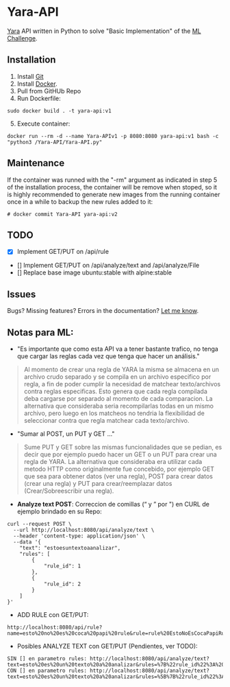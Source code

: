 # Yara-API

[Yara](http://virustotal.github.io/yara/) API written in Python to solve "Basic Implementation" of the [ML Challenge](https://github.com/irt-mercadolibre/challenge_yara_FOlender).

## Installation

1.  Install [Git](https://git-scm.com/downloads)
2.  Install [Docker](https://www.docker.io/).
3.  Pull from GitHUb Repo
4.  Run Dockerfile:
```
sudo docker build . -t yara-api:v1
```
5. Execute container:
``` 
docker run --rm -d --name Yara-APIv1 -p 8080:8080 yara-api:v1 bash -c "python3 /Yara-API/Yara-API.py"
```

## Maintenance

If the container was runned with the "-rm" argument as indicated in step 5 of the installation process, the container will be remove when stoped, so it is highly recommended to generate new images from the running container once in a while to backup the new rules added to it:
```
# docker commit Yara-API yara-api:v2
```

## TODO

- [x] Implement GET/PUT on /api/rule
- [] Implement GET/PUT on /api/analyze/text and /api/analyze/File 
- [] Replace base image ubuntu:stable with alpine:stable

## Issues

Bugs? Missing features? Errors in the documentation? [Let me know](https://github.com/FOlender/Yara-API/issues/new).

## Notas para ML:

- "Es importante que como esta API va a tener bastante trafico, no tenga que cargar las reglas cada vez que tenga que hacer un análisis."
> Al momento de crear una regla de YARA la misma se almacena en un archivo crudo separado y se compila en un archivo especifico por regla, a fin de poder cumplir la necesidad de matchear texto/archivos contra reglas especificas. Esto genera que cada regla compilada deba cargarse por separado al momento de cada comparacion. La alternativa que consideraba seria recompilarlas todas en un mismo archivo, pero luego en los matcheos no tendria la flexibilidad de seleccionar contra que regla matchear cada texto/archivo.

- "Sumar al POST, un PUT y GET ..."
> Sume PUT y GET  sobre las mismas funcionalidades que se pedian, es decir que por ejemplo puedo hacer un GET o un PUT para crear una regla de YARA. La alternativa que consideraba era utilizar cada metodo HTTP como originalmente fue concebido, por ejemplo GET que sea para obtener datos (ver una regla), POST para crear datos (crear una regla) y PUT para crear/reemplazar datos (Crear/Sobreescribir una regla).

- **Analyze text POST**: Correccion de comillas (“ y ” por ") en CURL de ejemplo brindado en su Repo:
```
curl --request POST \
  --url http://localhost:8080/api/analyze/text \
  --header 'content-type: application/json' \
  --data '{
	"text": "estoesuntextoaanalizar",
	"rules": [
		{
			"rule_id": 1
		},
		{
			"rule_id": 2
		}
	]
}'
```

- ADD RULE con GET/PUT:
```
http://localhost:8080/api/rule?name=esto%20no%20es%20coca%20papi%20rule&rule=rule%20EstoNoEsCocaPapiRule{%20strings:%20$my_text_string%20=%20%22esto%20no%20es%20coca%20papi%22%20condition:%20$my_text_string}
```

- Posibles ANALYZE TEXT con GET/PUT (Pendientes, ver TODO):
```
SIN [] en parametro rules: http://localhost:8080/api/analyze/text?text=esto%20es%20un%20texto%20a%20analizar&rules=%7B%22rule_id%22%3A%201%7D%2C%7B%22rule_id%22%3A%202%7D
CON [] en parametro rules: http://localhost:8080/api/analyze/text?text=esto%20es%20un%20texto%20a%20analizar&rules=%5B%7B%22rule_id%22%3A%201%7D%2C%7B%22rule_id%22%3A%202%7D%5D
```
